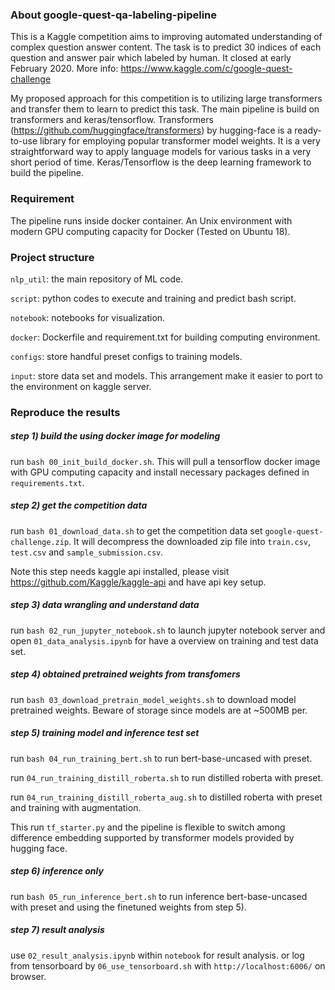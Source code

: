 ### About google-quest-qa-labeling-pipeline

This is a Kaggle competition aims to improving automated understanding of complex question answer content. The task is to predict 30 indices of each question and answer pair which labeled by human. It closed at early February 2020. More info: https://www.kaggle.com/c/google-quest-challenge

My proposed approach for this competition is to utilizing large transformers and transfer them to learn to predict this task. The main pipeline is build on transformers and keras/tensorflow. Transformers (https://github.com/huggingface/transformers) by hugging-face is a ready-to-use library for employing popular transformer model weights. It is a very straightforward way to apply language models for various tasks in a very short period of time. Keras/Tensorflow is the deep learning framework to build the pipeline.


### Requirement

The pipeline runs inside docker container. An Unix environment with modern GPU computing capacity for Docker (Tested on Ubuntu 18).


### Project structure

`nlp_util`: the main repository of ML code.

`script`: python codes to execute and training and predict bash script.

`notebook`: notebooks for visualization.

`docker`: Dockerfile and requirement.txt for building computing environment.

`configs`: store handful preset configs to training models.

`input`: store data set and models. This arrangement make it easier to port to the environment on kaggle server.


### Reproduce the results

##### step 1) build the using docker image for modeling

run `bash 00_init_build_docker.sh`. This will pull a tensorflow docker image with GPU computing capacity and install necessary packages defined in `requirements.txt`.


##### step 2) get the competition data

run `bash 01_download_data.sh` to get the competition data set `google-quest-challenge.zip`. It will decompress the downloaded zip file into `train.csv`, `test.csv` and `sample_submission.csv`.

Note this step needs kaggle api installed, please visit https://github.com/Kaggle/kaggle-api and have api key setup. 


##### step 3) data wrangling and understand data

run `bash 02_run_jupyter_notebook.sh` to launch jupyter notebook server and open `01_data_analysis.ipynb` for have a overview on training and test data set.


##### step 4) obtained pretrained weights from transfomers

run `bash 03_download_pretrain_model_weights.sh` to download model pretrained weights. Beware of storage since models are at ~500MB per.


##### step 5) training model and inference test set

run `bash 04_run_training_bert.sh` to run bert-base-uncased with preset.

run `04_run_training_distill_roberta.sh` to run distilled roberta with preset.

run `04_run_training_distill_roberta_aug.sh` to distilled roberta with preset and training with augmentation.

This run `tf_starter.py` and the pipeline is flexible to switch among difference embedding supported by transformer models provided by hugging face.


##### step 6) inference only

run `bash 05_run_inference_bert.sh` to run inference bert-base-uncased with preset and using the finetuned weights from step 5).


##### step 7) result analysis

use `02_result_analysis.ipynb` within `notebook` for result analysis.
or log from tensorboard by `06_use_tensorboard.sh` with `http://localhost:6006/` on browser.
